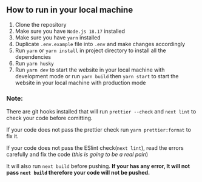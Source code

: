 ## How to run in your local machine

1. Clone the repository
2. Make sure you have `Node.js 18.17` installed
3. Make sure you have `yarn` installed
4. Duplicate `.env.example` file into `.env` and make changes accordingly
5. Run `yarn` or `yarn install` in project directory to install all the dependencies
6. Run `yarn husky`
7. Run `yarn dev` to start the website in your local machine with development mode or run `yarn build` then `yarn start` to start the website in your local machine with production mode

### Note:

There are git hooks installed that will run `prettier --check` and `next lint` to check your code before comitting.

If your code does not pass the prettier check run `yarn prettier:format` to fix it.

If your code does not pass the ESlint check(`next lint`), read the errors carefully and fix the code
(_this is going to be a real pain_)

It will also run `next build` before pushing. **If your has any error, It will not pass `next build` therefore your code will not be pushed.**
